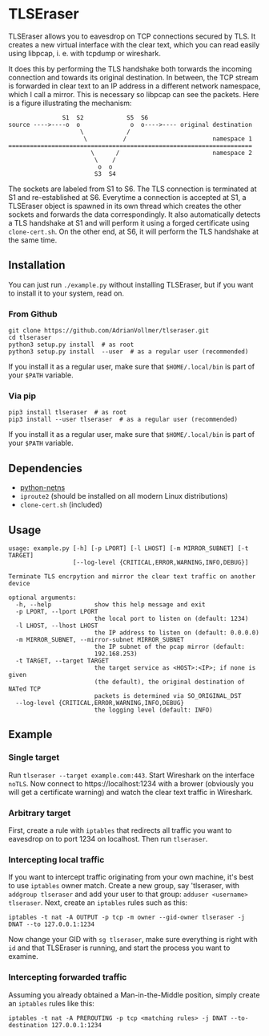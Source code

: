 TLSEraser
=========

TLSEraser allows you to eavesdrop on TCP connections secured by TLS. It
creates a new virtual interface with the clear text, which you can read
easily using libpcap, i. e. with tcpdump or wireshark.

It does this by performing the TLS handshake both torwards the incoming
connection and towards its original destination. In between, the TCP stream
is forwarded in clear text to an IP address in a different network
namespace, which I call a mirror. This is necessary so libpcap can see the
packets. Here is a figure illustrating the mechanism:

```
               S1  S2            S5  S6
source ---->----o  o              o  o---->---- original destination
                    \            /
                     \          /                        namespace 1
====================================================================
                       \      /                          namespace 2
                        \    /
                         o  o
                        S3  S4
```

The sockets are labeled from S1 to S6. The TLS connection is terminated at
S1 and re-established at S6. Everytime a connection is accepted at S1, a
TLSEraser object is spawned in its own thread which creates the other
sockets and forwards the data correspondingly. It also automatically detects
a TLS handshake at S1 and will perform it using a forged certificate using
`clone-cert.sh`. On the other end, at S6, it will perform the TLS handshake
at the same time.

Installation
------------

You can just run `./example.py` without installing TLSEraser, but if you
want to install it to your system, read on.

### From Github

```
git clone https://github.com/AdrianVollmer/tlseraser.git
cd tlseraser
python3 setup.py install  # as root
python3 setup.py install  --user  # as a regular user (recommended)
```

If you install it as a regular user, make sure that `$HOME/.local/bin` is
part of your `$PATH` variable.

### Via pip

```
pip3 install tlseraser  # as root
pip3 install --user tlseraser  # as a regular user (recommended)
```

If you install it as a regular user, make sure that `$HOME/.local/bin` is
part of your `$PATH` variable.

Dependencies
------------

* [python-netns](https://github.com/larsks/python-netns)
* `iproute2` (should be installed on all modern Linux distributions)
* `clone-cert.sh` (included)

Usage
-----

```
usage: example.py [-h] [-p LPORT] [-l LHOST] [-m MIRROR_SUBNET] [-t TARGET]
                  [--log-level {CRITICAL,ERROR,WARNING,INFO,DEBUG}]

Terminate TLS encrpytion and mirror the clear text traffic on another device

optional arguments:
  -h, --help            show this help message and exit
  -p LPORT, --lport LPORT
                        the local port to listen on (default: 1234)
  -l LHOST, --lhost LHOST
                        the IP address to listen on (default: 0.0.0.0)
  -m MIRROR_SUBNET, --mirror-subnet MIRROR_SUBNET
                        the IP subnet of the pcap mirror (default:
                        192.168.253)
  -t TARGET, --target TARGET
                        the target service as <HOST>:<IP>; if none is given
                        (the default), the original destination of NATed TCP
                        packets is determined via SO_ORIGINAL_DST
  --log-level {CRITICAL,ERROR,WARNING,INFO,DEBUG}
                        the logging level (default: INFO)
```

Example
-------

### Single target

Run `tlseraser --target example.com:443`. Start Wireshark on the interface
`noTLS`. Now connect to https://localhost:1234 with a brower (obviously you
will get a certificate warning) and watch the clear text traffic in
Wireshark.

### Arbitrary target

First, create a rule with `iptables` that redirects all traffic you want to
eavesdrop on to port 1234 on localhost. Then run `tlseraser`.

### Intercepting local traffic

If you want to intercept traffic originating from your own machine, it's
best to use `iptables` owner match. Create a new group, say 'tlseraser, with
`addgroup tlseraser` and add your user to that group: `adduser <username> tlseraser`.
Next, create an `iptables` rules such as this:

```
iptables -t nat -A OUTPUT -p tcp -m owner --gid-owner tlseraser -j DNAT --to 127.0.0.1:1234
```

Now change your GID with `sg tlseraser`, make sure everything is right with
`id` and that TLSEraser is running, and start the process you want to examine.


### Intercepting forwarded traffic

Assuming you already obtained a Man-in-the-Middle position, simply create an
`iptables` rules like this:

```
iptables -t nat -A PREROUTING -p tcp <matching rules> -j DNAT --to-destination 127.0.0.1:1234
```
